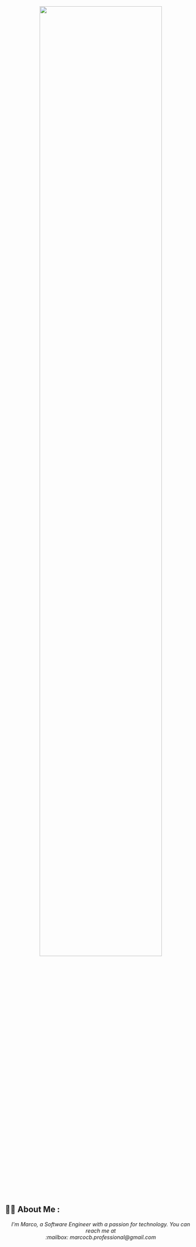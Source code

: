 <div align="center">
<img src="https://rishavanand.github.io/static/images/greetings.gif" align="center" style="width: 80%" />
</div>  

## :man_technologist: About Me :
<div align="center">
  <i> I'm Marco, a Software Engineer with a passion for technology. You can reach me at <br> :mailbox: marcocb.professional@gmail.com</i></br>
</div>




